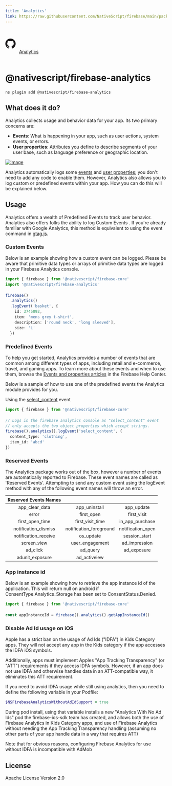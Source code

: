 ```yaml
---
title: 'Analytics'
link: https://raw.githubusercontent.com/NativeScript/firebase/main/packages/firebase-analytics/README.md
---
```


<div style="width: 100%; padding: 1.2em 0em">
  					<img alt="github logo" src="../assets/images/github/GitHub-Mark-32px.png" style="display: inline; margin: 1em 0.5em 1em 0em">
  					<a href="https://github.com/NativeScript/firebase/tree/main/packages/firebase-analytics" target="_blank" noopener>Analytics</a>
				</div>

# @nativescript/firebase-analytics

```cli
ns plugin add @nativescript/firebase-analytics
```

## What does it do?

Analytics collects usage and behavior data for your app. Its two primary concerns are:

- **Events**: What is happening in your app, such as user actions, system events, or errors.
- **User properties**: Attributes you define to describe segments of your user base, such as language preference or geographic location.

[![image](https://img.youtube.com/vi/8iZpH7O6zXo/hqdefault.jpg)](https://www.youtube.com/watch?v=8iZpH7O6zXo)

Analytics automatically logs some [events](https://support.google.com/analytics/answer/9234069) and [user properties](https://support.google.com/analytics/answer/9268042); you don't need to add any code to enable them. However, Analytics also allows you to log custom or predefined events within your app. How you can do this will be explained below.

## Usage

Analytics offers a wealth of Predefined Events to track user behavior. Analytics also offers folks the ability to log Custom Events . If you're already familiar with Google Analytics, this method is equivalent to using the event command in [gtag.js](https://developers.google.com/gtagjs/).

### Custom Events

Below is an example showing how a custom event can be logged. Please be aware that primitive data types or arrays of primitive data types are logged in your Firebase Analytics console.

```ts
import { firebase } from '@nativescript/firebase-core'
import '@nativescript/firebase-analytics'

firebase()
  .analytics()
  .logEvent('basket', {
    id: 3745092,
    item: 'mens grey t-shirt',
    description: ['round neck', 'long sleeved'],
    size: 'L'
  })
```

### Predefined Events

To help you get started, Analytics provides a number of events that are common among different types of apps, including retail and e-commerce, travel, and gaming apps. To learn more about these events and when to use them, browse the [Events and properties articles](https://support.google.com/analytics/answer/9322688?hl=en&ref_topic=9267641) in the Firebase Help Center.

Below is a sample of how to use one of the predefined events the Analytics module provides for you.

Using the [select_content](https://developers.google.com/analytics/devguides/collection/ga4/reference/events#select_content) event

```ts
import { firebase } from '@nativescript/firebase-core'

// Logs in the firebase analytics console as "select_content" event
// only accepts the two object properties which accept strings.
firebase().analytics().logEvent('select_content', {
  content_type: 'clothing',
  item_id: 'abcd'
})
```

### Reserved Events

The Analytics package works out of the box, however a number of events are automatically reported to Firebase. These event names are called as 'Reserved Events'. Attempting to send any custom event using the logEvent method with any of the following event names will throw an error.

| Reserved Events Names |                         |                   |
| :-------------------: | :---------------------: | :---------------: |
|    app_clear_data     |      app_uninstall      |    app_update     |
|         error         |       first_open        |    first_visit    |
|    first_open_time    |    first_visit_time     |  in_app_purchase  |
| notification_dismiss  | notification_foreground | notification_open |
| notification_receive  |        os_update        |   session_start   |
|      screen_view      |     user_engagement     |   ad_impression   |
|       ad_click        |        ad_query         |    ad_exposure    |
|    adunit_exposure    |      ad_activeiew       |

### App instance id

Below is an example showing how to retrieve the app instance id of the application. This will return null on android if ConsentType.Analytics_Storage has been set to ConsentStatus.Denied.

```ts
import { firebase } from '@nativescript/firebase-core'

const appInstanceId = firebase().analytics().getAppInstanceId()
```

### Disable Ad Id usage on iOS

Apple has a strict ban on the usage of Ad Ids ("IDFA") in Kids Category apps. They will not accept any app in the Kids category if the app accesses the IDFA iOS symbols.

Additionally, apps must implement Apples "App Tracking Transparency" (or "ATT") requirements if they access IDFA symbols. However, if an app does not use IDFA and otherwise handles data in an ATT-compatible way, it eliminates this ATT requirement.

If you need to avoid IDFA usage while still using analytics, then you need to define the following variable in your Podfile:

```ruby
$NSFirebaseAnalyticsWithoutAdIdSupport = true
```

During pod install, using that variable installs a new "Analytics With No Ad Ids" pod the firebase-ios-sdk team has created, and allows both the use of Firebase Analytics in Kids Category apps, and use of Firebase Analytics without needing the App Tracking Transparency handling (assuming no other parts of your app handle data in a way that requires ATT)

Note that for obvious reasons, configuring Firebase Analytics for use without IDFA is incompatible with AdMob

## License

Apache License Version 2.0

